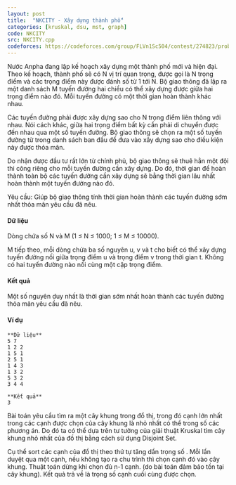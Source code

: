 ```yaml
---
layout: post
title:  "NKCITY - Xây dựng thành phố"
categories: [kruskal, dsu, mst, graph]
code: NKCITY
src: NKCITY.cpp
codeforces: https://codeforces.com/group/FLVn1Sc504/contest/274823/problem/R
---
```




  


Nước Anpha đang lập kế hoạch xây dựng một thành phố mới và hiện đại. Theo kế hoạch, thành phố sẽ có N vị trí quan trọng, được gọi là N trọng điểm và các trọng điểm này được đánh số từ 1 tới N. Bộ giao thông đã lập ra một danh sách M tuyến đường hai chiều có thể xây dựng được giữa hai trọng điểm nào đó. Mỗi tuyến đường có một thời gian hoàn thành khác nhau.

Các tuyến đường phải được xây dựng sao cho N trọng điểm liên thông với nhau. Nói cách khác, giữa hai trọng điểm bất kỳ cần phải di chuyển được đến nhau qua một số tuyến đường. Bộ giao thông sẽ chọn ra một số tuyến đường từ trong danh sách ban đầu để đưa vào xây dựng sao cho điều kiện này được thỏa mãn.

Do nhận được đầu tư rất lớn từ chính phủ, bộ giao thông sẽ thuê hẳn một đội thi công riêng cho mỗi tuyến đường cần xây dựng. Do đó, thời gian để hoàn thành toàn bộ các tuyến đường cần xây dựng sẽ bằng thời gian lâu nhất hoàn thành một tuyến đường nào đó.

Yêu cầu: Giúp bộ giao thông tính thời gian hoàn thành các tuyến đường sớm nhất thỏa mãn yêu cầu đã nêu.

#### Dữ liệu

Dòng chứa số N và M (1 ≤ N ≤ 1000; 1 ≤ M ≤ 10000).

M tiếp theo, mỗi dòng chứa ba số nguyên u, v và t cho biết có thể xây dựng tuyến đường nối giữa trọng điểm u và trọng điểm v trong thời gian t. Không có hai tuyến đường nào nối cùng một cặp trọng điểm.

#### Kết quả

Một số nguyên duy nhất là thời gian sớm nhất hoàn thành các tuyến đường thỏa mãn yêu cầu đã nêu.

#### Ví dụ

```
**Dữ liệu**	
5 7
1 2 2
1 5 1
2 5 1
1 4 3
1 3 2
5 3 2
3 4 4	

**Kết quả**
3

```

<!--more-->



Bài toán yêu cầu tìm ra một cây khung trong đồ thị, trong đó cạnh lớn nhất trong các cạnh được chọn của cây khung là nhỏ nhất có thể trong số các phương án. Do đó ta có thể dựa trên tư tưởng của giải thuật Kruskal tìm cây khung nhỏ nhất của đồ thị bằng cách sử dụng Disjoint Set. 

Cụ thể sort các cạnh của đồ thị theo thứ tự tăng dần trọng số . Mỗi lần duyệt qua một cạnh, nếu không tạo ra chu trình thì chọn cạnh đó vào cây khung. Thuật toán dừng khi chọn đủ n-1 cạnh. (do bài toán đảm bảo tồn tại cây khung). Kết quả trả về là trọng số cạnh cuối cùng được chọn.
